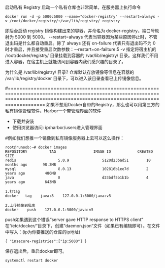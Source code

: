 启动私有 Registry
启动一个私有仓库也非常简单，在服务器上执行命令
```shell script
docker run -d -p 5000:5000 --name="docker-registry" --restart=always -v /root/docker/registry/:/var/lib/registry/ registry 
```
即后台启动 registry 镜像构建出来的容器，并命名为 docker-registry，端口号映射为 5000 到 5000。
--restart=always 代表当容器因为某些原因停止时，不管退出码是什么都自动重启。除了 always 还有 on-failure 代表只有退出码不为 0 时才重启，并且接受重启次数参数：--restart=on-failture:5
-v 指定将宿主机的 /root/docker/registry/ 目录挂载到容器的 /var/lib/registry/ 目录。这样我们不用进入容器，在宿主机上就能访问到容器内我们感兴趣的目录了。

为什么是 /var/lib/registry/ 目录?
仓库默认存放镜像等信息在容器的 /var/lib/registry/docker 目录下，可以进入该目录查看已上传镜像信息。

#===============================================================================================================================================================================
如果不想用Docker自带的Registry，那么也可以用第三方的私有镜像管理软件，Harbor一个带管理界面的软件
- 下载并安装
- 使用浏览器访问: ip/harbor/users进入管理界面

#例如我们想推一个镜像到私有镜像服务器上去可以这么操作：
```shell script
root@runoob:~# docker images  
REPOSITORY          TAG                 IMAGE ID            CREATED             SIZE
redis                   5.0.9               5120d23bad51        10 months ago       98.3MB
mysql                   8.0.13              102816b1ee7d        2 years ago         486MB
java                    8                   d23bdf5b1b1b        4 years ago         643MB
```

```shell script
1.打tag
docker   tag    java:8    127.0.0.1:5000/java:v5 

2.上传镜像到私库
docker    push    127.0.0.1:5000/java:v5
```



push如果遇到这个错误“server gave HTTP response to HTTPS client”
在”/etc/docker/“目录下，创建”daemon.json“文件（如果已有编辑即可）。在文件中写入：(ip为你要推送的仓库的ip地址)
```
{ "insecure-registries":["ip:5000"] }
```
保存退出后，重启docker即可。
```shell script
systemctl restart docker
```

